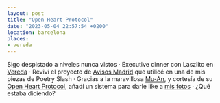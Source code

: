```yaml
---
layout: post
title: "Open Heart Protocol"
date: "2023-05-04 22:57:54 +0200"
location: barcelona
places:
- vereda
---
```


Sigo despistado a niveles nunca vistos · Executive dinner con Laszlito en [Vereda](/maps/barcelona?p=vereda) · Reviví el proyecto de [Avisos Madrid](https://madrid.javier.computer) que utilicé en una de mis piezas de Poetry Slash · Gracias a la maravillosa [Mu-An](https://muan.co), y cortesía de su [Open Heart Protocol](https://github.com/dddddddddzzzz/OpenHeart), añadí un sistema para darle like a [mis fotos](/photos) · ¿Qué estaba diciendo?
